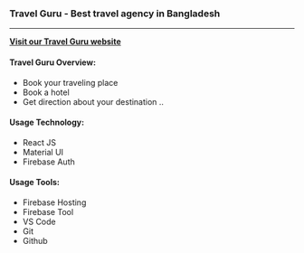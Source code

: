 ### Travel Guru - Best travel agency in Bangladesh
---
**[Visit our Travel Guru website](https://travel-guru-a.web.app)**
#### Travel Guru Overview:
* Book your traveling place
* Book a hotel
* Get direction about your destination
..

#### Usage Technology:
* React JS
* Material UI
* Firebase Auth
>
#### Usage Tools:
* Firebase Hosting
* Firebase Tool
* VS Code
* Git
* Github
